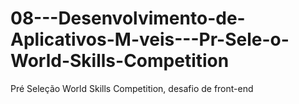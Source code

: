 # 08---Desenvolvimento-de-Aplicativos-M-veis---Pr-Sele-o-World-Skills-Competition
Pré Seleção World Skills Competition, desafio de front-end
